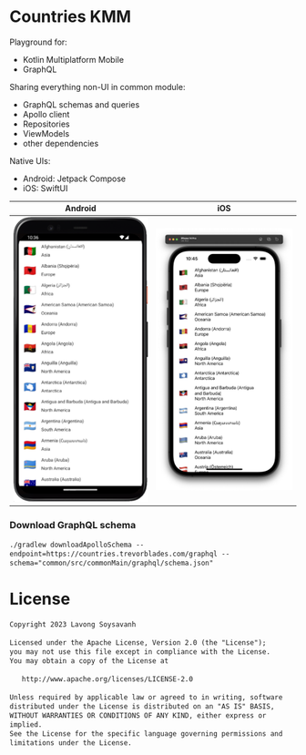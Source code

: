 # Countries KMM

Playground for:

- Kotlin Multiplatform Mobile
- GraphQL

Sharing everything non-UI in common module:

- GraphQL schemas and queries
- Apollo client
- Repositories
- ViewModels
- other dependencies

Native UIs:

- Android: Jetpack Compose
- iOS: SwiftUI


| Android | iOS |
| ------- | --- |
| ![](art/android-countries.png) | ![](art/ios-countries.png) |


### Download GraphQL schema
```
./gradlew downloadApolloSchema --endpoint=https://countries.trevorblades.com/graphql --schema="common/src/commonMain/graphql/schema.json"
```


# License

    Copyright 2023 Lavong Soysavanh

    Licensed under the Apache License, Version 2.0 (the "License");
    you may not use this file except in compliance with the License.
    You may obtain a copy of the License at

       http://www.apache.org/licenses/LICENSE-2.0

    Unless required by applicable law or agreed to in writing, software
    distributed under the License is distributed on an "AS IS" BASIS,
    WITHOUT WARRANTIES OR CONDITIONS OF ANY KIND, either express or implied.
    See the License for the specific language governing permissions and
    limitations under the License.

